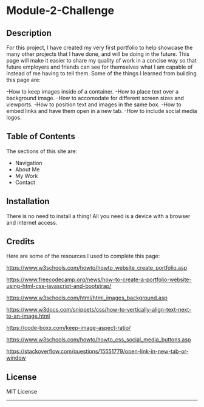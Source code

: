 # Module-2-Challenge

## Description

For this project, I have created my very first portfolio to help showcase the many other projects that I have done, and will be doing in the future. This page will make it easier to share my quality of work in a concise way so that future employers and friends can see for themselves what I am capable of instead of me having to tell them. Some of the things I learned from building this page are:

-How to keep images inside of a container.
-How to place text over a background image.
-How to accomodate for different screen sizes and viewports.
-How to position text and images in the same box.
-How to embed links and have them open in a new tab.
-How to include social media logos.

## Table of Contents 

The sections of this site are:

- Navigation
- About Me
- My Work
- Contact

## Installation

There is no need to install a thing! All you need is a device with a browser and internet access.

## Credits

Here are some of the resources I used to complete this page:

https://www.w3schools.com/howto/howto_website_create_portfolio.asp

https://www.freecodecamp.org/news/how-to-create-a-portfolio-website-using-html-css-javascript-and-bootstrap/

https://www.w3schools.com/html/html_images_background.asp

https://www.w3docs.com/snippets/css/how-to-vertically-align-text-next-to-an-image.html

https://code-boxx.com/keep-image-aspect-ratio/

https://www.w3schools.com/howto/howto_css_social_media_buttons.asp

https://stackoverflow.com/questions/15551779/open-link-in-new-tab-or-window



## License

MIT License

---